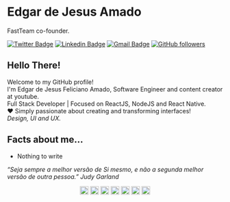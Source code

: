 # Edgar de Jesus Amado 
FastTeam co-founder.

[![Twitter Badge](https://img.shields.io/badge/-@edgarfeliciano-6633cc?style=flat-square&labelColor=6633cc&logo=twitter&logoColor=white&link=https://twitter.com/edgarfeliciano)](https://twitter.com/edgarfeliciano) 
[![Linkedin Badge](https://img.shields.io/badge/-Edgar%20Amado-6633cc?style=flat-square&logo=Linkedin&logoColor=white&link=https://www.linkedin.com/in/edgaramado/)](https://www.linkedin.com/in/edgaramado/) 
[![Gmail Badge](https://img.shields.io/badge/-edgjesus@gmail.com-6633cc?style=flat-square&logo=Gmail&logoColor=white&link=mailto:edgjesus@gmail.com)](mailto:edgjesus@gmail.com)
[![GitHub followers](https://img.shields.io/github/followers/EdgarJFA?label=Followers&style=flat-square&labelColor=6633cc&logo=github)](https://github.com/EdgarJFA/?tab=follow)

## Hello There!
Welcome to my GitHub profile!<br>
I'm Edgar de Jesus Feliciano Amado, Software Engineer and content creator at youtube.<br>
Full Stack Developer | Focused on ReactJS, NodeJS and React Native.<br>
♥ Simply passionate about creating and transforming interfaces!<br>
_Design, UI and UX._

## Facts about me...
- Nothing to write

_“Seja sempre a melhor versão de Si mesmo, e não a segunda melhor versão de outra pessoa.” Judy Garland_

<!-- ![My github stats](https://github-readme-stats.vercel.app/api?username=EdgarJFA&show_icons=true) -->

<p align="center">
<a href="https://twitter.com/edgarfeliciano" target="blank"><img align="center" src="https://cdn.jsdelivr.net/npm/simple-icons@3.0.1/icons/twitter.svg" alt="Edgar Amado" height="20" width="20" /></a>
<a href="https://www.linkedin.com/in/edgaramado/" target="blank" ><img align="center" src="https://cdn.jsdelivr.net/npm/simple-icons@3.0.1/icons/linkedin.svg" alt="Edgar Amado" height="20" width="20" /></a>
<a href="https://www.instagram.com/edgar_phee/" target="blank"><img align="center" src="https://cdn.jsdelivr.net/npm/simple-icons@3.0.1/icons/instagram.svg" alt="Edgar Amado" height="20" width="20" /></a>
<a href="https://github.com/EdgarJFA" target="blank"><img align="center" src="https://cdn.jsdelivr.net/npm/simple-icons@3.0.1/icons/github.svg" alt="Edgar Amado" height="20" width="20" /></a>
<a href="https://br.pinterest.com/edgjesus/" target="blank"><img align="center" src="https://cdn.jsdelivr.net/npm/simple-icons@3.0.1/icons/pinterest.svg" alt="Edgar Amado" height="20" width="20" /></a>
<a href="https://dribbble.com/EdgarJesus" target="blank"><img align="center" src="https://cdn.jsdelivr.net/npm/simple-icons@3.0.1/icons/dribbble.svg" alt="Edgar Amado" height="20" width="20" /></a>
<a href="https://discord.com/channels/@me" target="blank"><img align="center" src="https://cdn.jsdelivr.net/npm/simple-icons@3.0.1/icons/discord.svg" alt="Edgar Amado" height="20" width="20" /></a>
</p>
